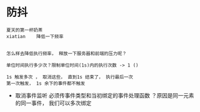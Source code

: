 #  防抖
    夏天的第一杯奶茶
    xiatian    降低一下频率


    怎么样去降低执行频率， 释放一下服务器和前端的压力呢？

    单位时间执行多少次？限制单位时间(1s)内的执行次数 -> 1 ()

    1s 触发多次 ， 取消这些， 直到1s 结束了， 执行最后一次
    第一次触发， 1s 余下的事件都不触发

- 取消事件监听 必须传事件类型和当初绑定的事件处理函数 
    ？原因是同一元素的同一事件， 我们可以多次绑定